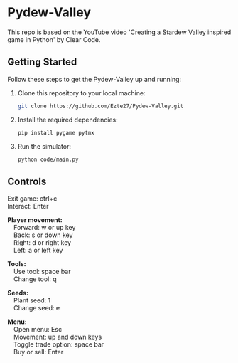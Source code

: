 # Pydew-Valley
This repo is based on the YouTube video 'Creating a Stardew Valley inspired game in Python' by Clear Code.

## Getting Started

Follow these steps to get the Pydew-Valley up and running:

1. Clone this repository to your local machine:

    ```bash
    git clone https://github.com/Ezte27/Pydew-Valley.git
    ```

2. Install the required dependencies:

    ```bash
    pip install pygame pytmx
    ```

3. Run the simulator:

    ```bash
    python code/main.py
    ```
## Controls

Exit game: ctrl+c  
Interact: Enter  
  
**Player movement:**  
&emsp;Forward: w or up key  
&emsp;Back: s or down key  
&emsp;Right: d or right key  
&emsp;Left: a or left key 
  
**Tools:**  
&emsp;Use tool: space bar  
&emsp;Change tool: q  
  
**Seeds:**  
&emsp;Plant seed: 1  
&emsp;Change seed: e  
  
**Menu:**  
&emsp;Open menu: Esc  
&emsp;Movement: up and down keys  
&emsp;Toggle trade option: space bar  
&emsp;Buy or sell: Enter  

